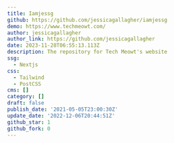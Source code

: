 ```yaml
---
title: Iamjessg
github: https://github.com/jessicagallagher/iamjessg
demo: https://www.techmeowt.com/
author: jessicagallagher
author_link: https://github.com/jessicagallagher
date: 2023-11-28T06:55:13.113Z
description: The repository for Tech Meowt's website
ssg:
  - Nextjs
css:
  - Tailwind
  - PostCSS
cms: []
category: []
draft: false
publish_date: '2021-05-05T23:00:30Z'
update_date: '2022-12-06T20:44:51Z'
github_star: 1
github_fork: 0
---
```

